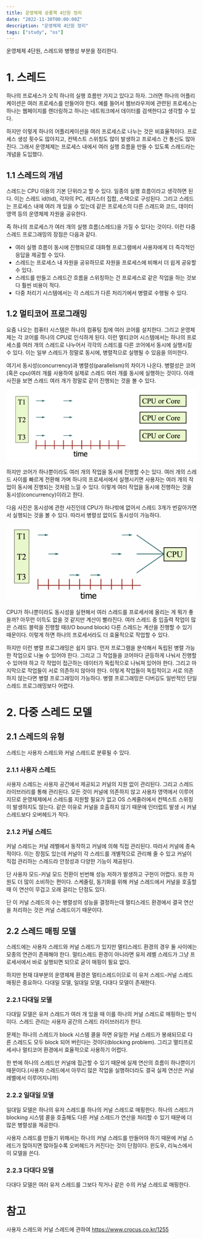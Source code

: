 ```yaml
---
title: 운영체제 공룡책 4단원 정리
date: "2022-11-30T00:00:00Z"
description: "운영체제 4단원 정리"
tags: ["study", "os"]
---
```


운영체제 4단원, 스레드와 병행성 부분을 정리한다.

# 1. 스레드

하나의 프로세스가 오직 하나의 실행 흐름만 가지고 있다고 하자. 그러면 하나의 어플리케이션은 여러 프로세스를 만들어야 한다. 예를 들어서 웹브라우저에 관련된 프로세스는 하나는 웹페이지를 렌더링하고 하나는 네트워크에서 데이터를 검색한다고 생각할 수 있다.

하지만 이렇게 하나의 어플리케이션을 여러 프로세스로 나누는 것은 비효율적이다. 프로세스 생성 횟수도 많아지고, 컨텍스트 스위칭도 많이 발생하고 프로세스 간 통신도 많아진다. 그래서 운영체제는 프로세스 내에서 여러 실행 흐름을 만들 수 있도록 스레드라는 개념을 도입했다.

## 1.1 스레드의 개념

스레드는 CPU 이용의 기본 단위라고 할 수 있다. 일종의 실행 흐름이라고 생각하면 된다. 이는 스레드 id(tid), 각자의 PC, 레지스터 집합, 스택으로 구성된다. 그리고 스레드는 프로세스 내에 여러 개 있을 수 있는데 같은 프로세스의 다른 스레드와 코드, 데이터 영역 등의 운영체제 자원을 공유한다.

즉 하나의 프로세스가 여러 개의 실행 흐름(스레드)을 가질 수 있다는 것이다. 이런 다중 스레드 프로그래밍의 장점은 다음과 같다.

- 여러 실행 흐름이 동시에 진행되므로 대화형 프로그램에서 사용자에게 더 즉각적인 응답을 제공할 수 있다.
- 스레드는 프로세스 내 자원을 공유하므로 자원을 프로세스에 비해서 더 쉽게 공유할 수 있다.
- 스레드를 만들고 스레드간 흐름을 스위칭하는 건 프로세스로 같은 작업을 하는 것보다 훨씬 비용이 적다.
- 다중 처리기 시스템에서는 각 스레드가 다른 처리기에서 병렬로 수행될 수 있다.

## 1.2 멀티코어 프로그래밍

요즘 나오는 컴퓨터 시스템은 하나의 컴퓨팅 칩에 여러 코어를 설치한다. 그리고 운영체제는 각 코어를 하나의 CPU로 인식하게 된다. 이런 멀티코어 시스템에서는 하나의 프로세스를 여러 개의 스레드로 나누어서 각각의 스레드를 다른 코어에서 동시에 실행시킬 수 있다. 이는 일부 스레드가 정말로 동시에, 병렬적으로 실행될 수 있음을 의미한다.

여기서 동시성(concurrency)과 병렬성(parallelism)의 차이가 나온다. 병렬성은 코어(혹은 cpu)여러 개를 사용하여 실제로 스레드 여러 개를 동시에 실행하는 것이다. 아래 사진을 보면 스레드 여러 개가 정말로 같이 진행되는 것을 볼 수 있다.

![parallel](./parallel.png)

하지만 코어가 하나뿐이라도 여러 개의 작업을 동시에 진행할 수는 있다. 여러 개의 스레드 사이를 빠르게 전환해 가며 하나의 프로세서에서 실행시키면 사용자는 여러 개의 작업이 동시에 진행되는 것처럼 느낄 수 있다. 이렇게 여러 작업을 동시에 진행하는 것을 동시성(concurrency)이라고 한다.

다음 사진은 동시성에 관한 사진인데 CPU가 하나밖에 없어서 스레드 3개가 번갈아가면서 실행되는 것을 볼 수 있다. 따라서 병렬성 없이도 동시성이 가능하다.

![concurrency](./concurrency.png)

CPU가 하나뿐이라도 동시성을 실현해서 여러 스레드를 프로세서에 올리는 게 뭐가 좋을까? 아무런 이득도 없을 것 같지만 계산이 빨라진다. 여러 스레드 중 입출력 작업이 많은 스레드 블럭을 진행할 때(I/O bound block) 다른 스레드는 계산을 진행할 수 있기 때문이다. 이렇게 하면 하나의 프로세서라도 더 효율적으로 작업할 수 있다.

하지만 이런 병렬 프로그래밍은 쉽지 않다. 먼저 프로그램을 분석해서 독립된 병렬 가능한 작업으로 나눌 수 있어야 한다. 그리고 그 작업들을 코어마다 균등하게 나눠서 진행할 수 있어야 하고 각 작업이 접근하는 데이터가 독립적으로 나눠져 있어야 한다. 그리고 마지막으로 작업들이 서로 의존하지 않아야 한다. 이렇게 작업들이 독립적이고 서로 의존하지 않는다면 병렬 프로그래밍이 가능하다. 병렬 프로그래밍은 디버깅도 일반적인 단일 스레드 프로그래밍보다 어렵다.

# 2. 다중 스레드 모델

## 2.1 스레드의 유형

스레드는 사용자 스레드와 커널 스레드로 분류될 수 있다.

### 2.1.1 사용자 스레드

사용자 스레드는 사용자 공간에서 제공되고 커널의 지원 없이 관리된다. 그리고 스레드 라이브러리를 통해 관리된다. 모든 것이 커널에 의존하지 않고 사용자 영역에서 이루어지므로 운영체제에서 스레드를 지원할 필요가 없고 OS 스케줄러에서 컨텍스트 스위칭이 발생하지도 않는다. 같은 이유로 커널을 호출하지 않기 때문에 인터럽트 발생 시 커널 스레드보다 오버헤드가 적다.

### 2.1.2 커널 스레드

커널 스레드는 커널 레벨에서 동작하고 커널에 의해 직접 관리된다. 따라서 커널에 종속적이다. 이는 장점도 있는데 커널이 각 스레드를 개별적으로 관리해 줄 수 있고 커널이 직접 관리하는 스레드라 안정성과 다양한 기능이 제공된다.

단 사용자 모드-커널 모드 전환이 빈번해 성능 저하가 발생하고 구현이 어렵다. 또한 자원도 더 많이 소비하는 편이다. 스케줄링, 동기화를 위해 커널 스레드에서 커널을 호출할 때 이 연산이 무겁고 오래 걸리는 단점도 있다.

단 이 커널 스레드의 수는 병렬성의 성능을 결정하는데 멀티스레드 환경에서 결국 연산을 처리하는 것은 커널 스레드이기 때문이다.

## 2.2 스레드 매핑 모델

스레드에는 사용자 스레드와 커널 스레드가 있지만 멀티스레드 환경의 경우 둘 사이에는 모종의 연관이 존재해야 한다. 멀티스레드 환경이 아니라면 유저 레벨 스레드가 그냥 프로세서에서 바로 실행되면 되므로 굳이 매핑이 필요 없다.

하지만 현재 대부분의 운영체제 환경은 멀티스레드이므로 이 유저 스레드-커널 스레드 매핑은 중요하다. 다대일 모델, 일대일 모델, 다대다 모델이 존재한다.

### 2.2.1 다대일 모델

다대일 모델은 유저 스레드가 여러 개 있을 때 이를 하나의 커널 스레드로 매핑하는 방식이다. 스레드 관리는 사용자 공간의 스레드 라이브러리가 한다.

문제는 하나의 스레드가 block 시스템 콜을 하면 유일한 커널 스레드가 봉쇄되므로 다른 스레드도 모두 block 되어 버린다는 것이다(blocking problem). 그리고 멀티프로세서나 멀티코어 환경에서 효율적으로 사용하기 어렵다.

한 번에 하나의 스레드만 커널에 접근할 수 있기 때문에 실제 연산의 흐름이 하나뿐이기 때문이다.(사용자 스레드에서 아무리 많은 작업을 실행하더라도 결국 실제 연산은 커널 레벨에서 이루어지니까)

### 2.2.2 일대일 모델

일대일 모델은 하나의 유저 스레드를 하나의 커널 스레드로 매핑한다. 하나의 스레드가 blocking 시스템 콜을 호출해도 다른 커널 스레드가 연산을 처리할 수 있기 때문에 더 많은 병렬성을 제공한다.

사용자 스레드를 만들기 위해서는 하나의 커널 스레드를 만들어야 하기 때문에 커널 스레드가 많아지면 많아질수록 오버헤드가 커진다는 것이 단점이다. 윈도우, 리눅스에서 이 모델을 쓴다.

### 2.2.3 다대다 모델

다대다 모델은 여러 유저 스레드를 그보다 작거나 같은 수의 커널 스레드로 매핑한다.

# 참고

사용자 스레드와 커널 스레드에 관하여 https://www.crocus.co.kr/1255

